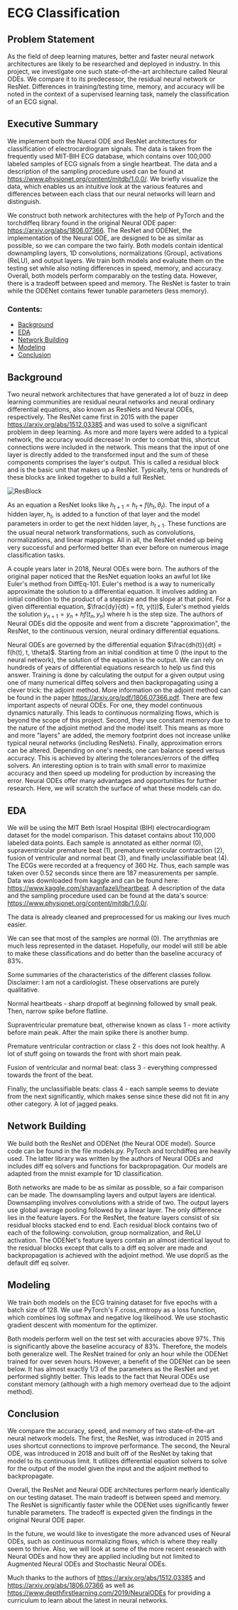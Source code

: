 # ECG Classification

## Problem Statement
As the field of deep learning matures, better and faster neural network architectures are likely to be researched and deployed in industry. In this project, we investigate one such state-of-the-art architecture called Neural ODEs. We compare it to its predecessor, the residual neural network or ResNet. Differences in training/testing time, memory, and accuracy will be noted in the context of a supervised learning task, namely the classification of an ECG signal.

## Executive Summary
We implement both the Nueral ODE and ResNet architectures for classification of electrocardiogram signals. The data is taken from the frequently used MIT-BIH ECG database, which contains over 100,000 labeled samples of ECG signals from a single heartbeat. The data and a description of the sampling procedure used can be found at https://www.physionet.org/content/mitdb/1.0.0/. We briefly visualize the data, which enables us an intuitive look at the various features and differences between each class that our neural networks will learn and distinguish. 

We construct both network architectures with the help of PyTorch and the torchdiffeq library found in the original Neural ODE paper: https://arxiv.org/abs/1806.07366. The ResNet and ODENet, the implementation of the Neural ODE, are designed to be as similar as possible, so we can compare the two fairly. Both models contain identical downampling layers, 1D convolutions, normalizations (Group), activations (ReLU), and output layers. We train both models and evaluate them on the testing set while also noting differences in speed, memory, and accuracy. Overall, both models perform comparably on the testing data. However, there is a tradeoff between speed and memory. The ResNet is faster to train while the ODENet contains fewer tunable parameters (less memory).

### Contents:
- [Background](#Background)
- [EDA](#EDA)
- [Network Building](#Network-Building)
- [Modeling](#Modeling)
- [Conclusion](#Conclusion)

## Background

Two neural network architectures that have generated a lot of buzz in deep learning communities are residual neural networks and neural ordinary differential equations, also known as ResNets and Neural ODEs, respectively. The ResNet came first in 2015 with the paper https://arxiv.org/abs/1512.03385 and was used to solve a significant problem in deep learning. As more and more layers were added to a typical network, the accuracy would decrease! In order to combat this, shortcut connections were included in the network. This means that the input of one layer is directly added to the transformed input and the sum of these components comprises the layer's output. This is called a residual block and is the basic unit that makes up a ResNet. Typically, tens or hundreds of these blocks are linked together to build a full ResNet.

![ResBlock](resblock.png)

As an equation a ResNet looks like $h_{t+1} = h_t + f(h_t, \theta_t)$. The input of a hidden layer, $h_t$, is added to a function of that layer and the model parameters in order to get the next hidden layer, $h_{t+1}$. These functions are the usual neural network transformations, such as convolutions, normalizations, and linear mappings. All in all, the ResNet ended up being very successful and performed better than ever before on numerous image classification tasks.

A couple years later in 2018, Neural ODEs were born. The authors of the original paper noticed that the ResNet equation looks an awful lot like Euler's method from DiffEq-101. Euler's method is a way to numerically approximate the solution to a differential equation. It involves adding an initial condition to the product of a stepsize and the slope at that point. For a given differential equation, $\frac{dy}{dt} = f(t, y(t))$, Euler's method yields the solution $y_{n+1} = y_n + hf(t_n, y_n)$ where h is the step size. The authors of Neural ODEs did the opposite and went from a discrete "approximation", the ResNet, to the continuous version, neural ordinary differential equations.

Neural ODEs are governed by the differential equation $\frac{dh(t)}{dt} = f(h(t), t, \theta)$. Starting from an initial condition at time 0 (the input to the neural network), the solution of the equation is the output. We can rely on hundreds of years of differential equations research to help us find this answer. Training is done by calculating the output for a given output using one of many numerical diffeq solvers and then backpropagating using a clever trick: the adjoint method. More information on the adjoint method can be found in the paper https://arxiv.org/pdf/1806.07366.pdf. There are few important aspects of neural ODEs. For one, they model continuous dynamics naturally. This leads to continuous normalizing flows, which is beyond the scope of this project. Second, they use constant memory due to the nature of the adjoint method and the model itself. This means as more and more "layers" are added, the memory footprint does not increase unlike typical neural networks (including ResNets). Finally, approximation errors can be altered. Depending on one's needs, one can balance speed versus accuracy. This is achieved by altering the tolerances/errors of the diffeq solvers. An interesting option is to train with small error to maximize accuracy and then speed up modeling for production by increasing the error. Neural ODEs offer many advantages and opportunities for further research. Here, we will scratch the surface of what these models can do.

## EDA

We will be using the MIT Beth Israel Hospital (BIH) electrocardiogram dataset for the model comparison. This dataset contains about 110,000 labeled data points. Each sample is annotated as either normal (0), supraventricular premature beat (1), premature ventricular contraction (2), fusion of ventricular and normal beat (3), and finally unclassifiable beat (4). The ECGs were recorded at a frequency of 360 Hz. Thus, each sample was taken over 0.52 seconds since there are 187 measurements per sample. Data was downloaded from kaggle and can be found here: https://www.kaggle.com/shayanfazeli/heartbeat. A description of the data and the sampling procedure used can be found at the data's source: https://www.physionet.org/content/mitdb/1.0.0/.

The data is already cleaned and preprocessed for us making our lives much easier.

We can see that most of the samples are normal (0). The arrythmias are much less represented in the dataset. Hopefully, our model will still be able to make these classifications and do better than the baseline accuracy of 83%.

Some summaries of the characteristics of the different classes follow. Disclaimer: I am not a cardiologist. These observations are purely qualitative.

Normal heartbeats - sharp dropoff at beginning followed by small peak. Then, narrow spike before flatline.

Supraventricular premature beat, otherwise known as class 1 - more activity before main peak. After the main spike there is another bump.

Premature ventricular contraction or class 2 - this does not look healthy. A lot of stuff going on towards the front with short main peak.

Fusion of ventricular and normal beat: class 3 - everything compressed towards the front of the beat.

Finally, the unclassifiable beats: class 4 - each sample seems to deviate from the next significantly, which makes sense since these did not fit in any other category. A lot of jagged peaks.

## Network Building

We build both the ResNet and ODENet (the Neural ODE model). Source code can be found in the file models.py. PyTorch and torchdiffeq are heavily used. The latter library was written by the authors of Neural ODEs and includes diff eq solvers and functions for backpropagation. Our models are adapted from the mnist example for 1D classification. 

Both networks are made to be as similar as possible, so a fair comparison can be made. The downsampling layers and output layers are identical. Downsampling involves convolutions with a stride of two. The output layers use global average pooling followed by a linear layer. The only difference lies in the feature layers. For the ResNet, the feature layers consist of six residual blocks stacked end to end. Each residual block contains two of each of the following: convolution, group normalization, and ReLU activation. The ODENet's feature layers contain an almost identical layout to the residual blocks except that calls to a diff eq solver are made and backpropagation is achieved with the adjoint method. We use dopri5 as the default diff eq solver.

## Modeling

We train both models on the ECG training dataset for five epochs with a batch size of 128. We use PyTorch's F.cross_entropy as a loss function, which combines log softmax and negative log likelihood. We use stochastic gradient descent with momentum for the optimizer. 

Both models perform well on the test set with accuracies above 97%. This is significantly above the baseline accuracy of 83%. Therefore, the models both generalize well. The ResNet trained for only an hour while the ODENet trained for over seven hours. However, a benefit of the ODENet can be seen below. It has almost exactly 1/3 of the parameters as the ResNet and yet performed slightly better. This leads to the fact that Neural ODEs use constant memory (although with a high memory overhead due to the adjoint method).

## Conclusion

We compare the accuracy, speed, and memory of two state-of-the-art neural network models. The first, the ResNet, was introduced in 2015 and uses shortcut connections to improve performance. The second, the Neural ODE, was introduced in 2018 and built off of the ResNet by taking that model to its continuous limit. It utilizes differential equation solvers to solve for the output of the model given the input and the adjoint method to backpropagate. 

Overall, the ResNet and Neural ODE architectures perform nearly identically on our testing dataset. The main tradeoff is between speed and memory. The ResNet is significantly faster while the ODENet uses significantly fewer tunable parameters. The tradeoff is expected given the findings in the original Neural ODE paper.

In the future, we would like to investigate the more advanced uses of Neural ODEs, such as continuous normalizing flows, which is where they really seem to thrive. Also, we will look at some of the more recent research with Neural ODEs and how they are applied including but not limited to Augmented Neural ODEs and Stochastic Neural ODEs.

Much thanks to the authors of https://arxiv.org/abs/1512.03385 and https://arxiv.org/abs/1806.07366 as well as https://www.depthfirstlearning.com/2019/NeuralODEs for providing a curriculum to learn about the latest in neural networks.
